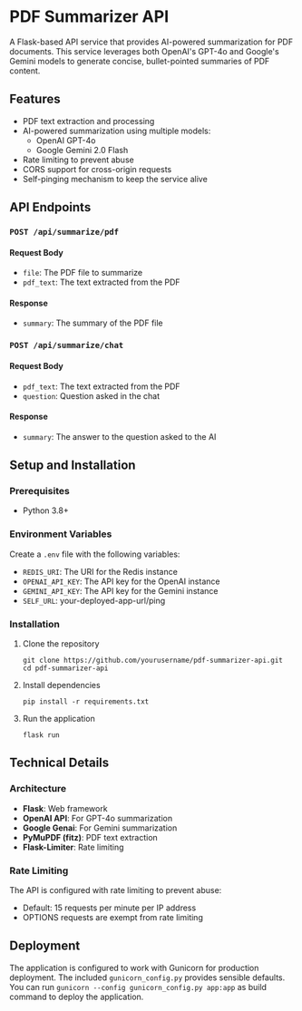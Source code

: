 # PDF Summarizer API

A Flask-based API service that provides AI-powered summarization for PDF documents. This service leverages both OpenAI's GPT-4o and Google's Gemini models to generate concise, bullet-pointed summaries of PDF content.

## Features

- PDF text extraction and processing
- AI-powered summarization using multiple models:
  - OpenAI GPT-4o
  - Google Gemini 2.0 Flash
- Rate limiting to prevent abuse
- CORS support for cross-origin requests
- Self-pinging mechanism to keep the service alive

## API Endpoints

### `POST /api/summarize/pdf`

#### Request Body

- `file`: The PDF file to summarize
- `pdf_text`: The text extracted from the PDF

#### Response

- `summary`: The summary of the PDF file

### `POST /api/summarize/chat`

#### Request Body

- `pdf_text`: The text extracted from the PDF
- `question`: Question asked in the chat

#### Response

- `summary`: The answer to the question asked to the AI

## Setup and Installation

### Prerequisites

- Python 3.8+

### Environment Variables

Create a `.env` file with the following variables:

- `REDIS_URI`: The URI for the Redis instance
- `OPENAI_API_KEY`: The API key for the OpenAI instance
- `GEMINI_API_KEY`: The API key for the Gemini instance
- `SELF_URL`: your-deployed-app-url/ping

### Installation

1. Clone the repository
   ```
   git clone https://github.com/yourusername/pdf-summarizer-api.git
   cd pdf-summarizer-api
   ```

2. Install dependencies
   ```
   pip install -r requirements.txt
   ```

3. Run the application
   ```
   flask run
   ```

## Technical Details

### Architecture

- **Flask**: Web framework
- **OpenAI API**: For GPT-4o summarization
- **Google Genai**: For Gemini summarization
- **PyMuPDF (fitz)**: PDF text extraction
- **Flask-Limiter**: Rate limiting

### Rate Limiting

The API is configured with rate limiting to prevent abuse:
- Default: 15 requests per minute per IP address
- OPTIONS requests are exempt from rate limiting

## Deployment

The application is configured to work with Gunicorn for production deployment. The included `gunicorn_config.py` provides sensible defaults. You can run `gunicorn --config gunicorn_config.py app:app` as build command to deploy the application.
